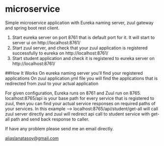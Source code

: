 # microservice
Simple microservice application with Eureka naming server, zuul gateway and spring boot rest client.

1. Start eureka server on port 8761 that is default port for it. It will start to server ui on http://localhost:8761/
2. Start zuul server, and check that your zuul application is registered successfully to eureka on http://localhost:8761/
3. Start student application and check it is registered to eureka server on http://localhost:8761/

##How It Works
On eureka naming server you'll find your registered applications
On zuul application.yml file you will find the applications that is redirected from zuul to your actual application

For given configuration, Eureka runs on 8761 and Zuul run on 8765.
localhost:8765/api is your base path for every service that is registered to zuul, then you can find your actual service responses
on required paths of your services.
In this example --> localhost:8765/api/student/get-all will call zuul server directly and zuul will redirect api call to 
student service with get-all path and send back response to caller.

If have any problem please send me an email directly.

aliaslanatasoy@gmail.com